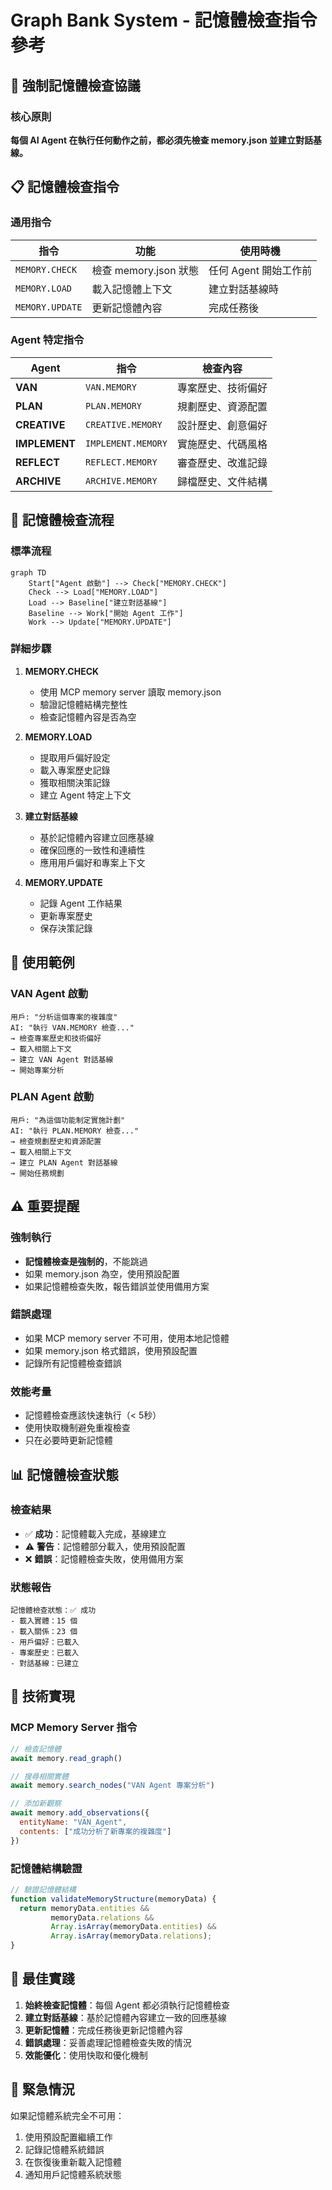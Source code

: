 # Graph Bank System - 記憶體檢查指令參考

## 🚨 強制記憶體檢查協議

### 核心原則
**每個 AI Agent 在執行任何動作之前，都必須先檢查 memory.json 並建立對話基線。**

## 📋 記憶體檢查指令

### 通用指令
| 指令 | 功能 | 使用時機 |
|------|------|----------|
| `MEMORY.CHECK` | 檢查 memory.json 狀態 | 任何 Agent 開始工作前 |
| `MEMORY.LOAD` | 載入記憶體上下文 | 建立對話基線時 |
| `MEMORY.UPDATE` | 更新記憶體內容 | 完成任務後 |

### Agent 特定指令
| Agent | 指令 | 檢查內容 |
|-------|------|----------|
| **VAN** | `VAN.MEMORY` | 專案歷史、技術偏好 |
| **PLAN** | `PLAN.MEMORY` | 規劃歷史、資源配置 |
| **CREATIVE** | `CREATIVE.MEMORY` | 設計歷史、創意偏好 |
| **IMPLEMENT** | `IMPLEMENT.MEMORY` | 實施歷史、代碼風格 |
| **REFLECT** | `REFLECT.MEMORY` | 審查歷史、改進記錄 |
| **ARCHIVE** | `ARCHIVE.MEMORY` | 歸檔歷史、文件結構 |

## 🔄 記憶體檢查流程

### 標準流程
```mermaid
graph TD
    Start["Agent 啟動"] --> Check["MEMORY.CHECK"]
    Check --> Load["MEMORY.LOAD"]
    Load --> Baseline["建立對話基線"]
    Baseline --> Work["開始 Agent 工作"]
    Work --> Update["MEMORY.UPDATE"]
```

### 詳細步驟
1. **MEMORY.CHECK**
   - 使用 MCP memory server 讀取 memory.json
   - 驗證記憶體結構完整性
   - 檢查記憶體內容是否為空

2. **MEMORY.LOAD**
   - 提取用戶偏好設定
   - 載入專案歷史記錄
   - 獲取相關決策記錄
   - 建立 Agent 特定上下文

3. **建立對話基線**
   - 基於記憶體內容建立回應基線
   - 確保回應的一致性和連續性
   - 應用用戶偏好和專案上下文

4. **MEMORY.UPDATE**
   - 記錄 Agent 工作結果
   - 更新專案歷史
   - 保存決策記錄

## 🎯 使用範例

### VAN Agent 啟動
```
用戶: "分析這個專案的複雜度"
AI: "執行 VAN.MEMORY 檢查..."
→ 檢查專案歷史和技術偏好
→ 載入相關上下文
→ 建立 VAN Agent 對話基線
→ 開始專案分析
```

### PLAN Agent 啟動
```
用戶: "為這個功能制定實施計劃"
AI: "執行 PLAN.MEMORY 檢查..."
→ 檢查規劃歷史和資源配置
→ 載入相關上下文
→ 建立 PLAN Agent 對話基線
→ 開始任務規劃
```

## ⚠️ 重要提醒

### 強制執行
- **記憶體檢查是強制的**，不能跳過
- 如果 memory.json 為空，使用預設配置
- 如果記憶體檢查失敗，報告錯誤並使用備用方案

### 錯誤處理
- 如果 MCP memory server 不可用，使用本地記憶體
- 如果 memory.json 格式錯誤，使用預設配置
- 記錄所有記憶體檢查錯誤

### 效能考量
- 記憶體檢查應該快速執行（< 5秒）
- 使用快取機制避免重複檢查
- 只在必要時更新記憶體

## 📊 記憶體檢查狀態

### 檢查結果
- ✅ **成功**：記憶體載入完成，基線建立
- ⚠️ **警告**：記憶體部分載入，使用預設配置
- ❌ **錯誤**：記憶體檢查失敗，使用備用方案

### 狀態報告
```
記憶體檢查狀態：✅ 成功
- 載入實體：15 個
- 載入關係：23 個
- 用戶偏好：已載入
- 專案歷史：已載入
- 對話基線：已建立
```

## 🔧 技術實現

### MCP Memory Server 指令
```javascript
// 檢查記憶體
await memory.read_graph()

// 搜尋相關實體
await memory.search_nodes("VAN Agent 專案分析")

// 添加新觀察
await memory.add_observations({
  entityName: "VAN_Agent",
  contents: ["成功分析了新專案的複雜度"]
})
```

### 記憶體結構驗證
```javascript
// 驗證記憶體結構
function validateMemoryStructure(memoryData) {
  return memoryData.entities && 
         memoryData.relations &&
         Array.isArray(memoryData.entities) &&
         Array.isArray(memoryData.relations);
}
```

## 📝 最佳實踐

1. **始終檢查記憶體**：每個 Agent 都必須執行記憶體檢查
2. **建立對話基線**：基於記憶體內容建立一致的回應基線
3. **更新記憶體**：完成任務後更新記憶體內容
4. **錯誤處理**：妥善處理記憶體檢查失敗的情況
5. **效能優化**：使用快取和優化機制

## 🚨 緊急情況

如果記憶體系統完全不可用：
1. 使用預設配置繼續工作
2. 記錄記憶體系統錯誤
3. 在恢復後重新載入記憶體
4. 通知用戶記憶體系統狀態
